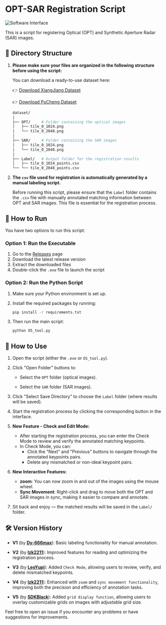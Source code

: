 # OPT-SAR Registration Script

![Software Interface](./image/demo.png)

This is a script for registering Optical (OPT) and Synthetic Aperture Radar (SAR) images.

## 📁 Directory Structure

1. **Please make sure your files are organized in the following structure before using the script:**

   You can download a ready-to-use dataset here:

   👉 [Download XiangJiang Dataset](https://github.com/lzk2211/OPT-SAR-Registration-script/releases/download/dataset/Dataset_Label_Test2.zip)

   👉 [Download PuCheng Dataset](https://github.com/lzk2211/OPT-SAR-Registration-script/releases/download/PuchengDataset/Pucheng.Dataset.zip)
   ```bash
   dataset/
   |
   ├── OPT/     # Folder containing the optical images
   |   ├── tile_0_1024.png
   |   └── tile_0_2048.png
   |
   ├── SAR/     # Folder containing the SAR images
   |   ├── tile_0_1024.png
   |   └── tile_0_2048.png
   |
   ├── Label/   # Output folder for the registration results
   |   ├── tile_0_1024_points.csv
   └── └── tile_0_2048_points.csv
2. **The `csv` file used for registration is automatically generated by a manual labeling script.**

   Before running this script, please ensure that the `Label` folder contains the `.csv` file with manually annotated matching information between OPT and SAR images. This file is essential for the registration process.


## 🚀 How to Run

You have two options to run this script:

### Option 1: Run the Executable

1. Go to the [Releases](https://github.com/lzk2211/OPT-SAR-Registration-script/releases) page
2. Download the latest release version
3. Extract the downloaded files
4. Double-click the `.exe` file to launch the script

### Option 2: Run the Python Script

1. Make sure your Python environment is set up.
2. Install the required packages by running:

   ```bash
   pip install -r requirements.txt
   ```
3. Then run the main script:

   ```bash
   python OS_tool.py
   ```

## 🧭 How to Use

1. Open the script (either the `.exe` or `OS_tool.py`).

2. Click "Open Folder" buttons to:

   * Select the `OPT` folder (optical images).

   * Select the `SAR` folder (SAR images).

3. Click "Select Save Directory" to choose the `Label` folder (where results will be saved).

4. Start the registration process by clicking the corresponding button in the interface.

5. **New Feature - Check and Edit Mode:**
   * After starting the registration process, you can enter the Check Mode to review and verify the annotated matching keypoints.
   * In Check Mode, you can:
      * Click the "Next" and "Previous" buttons to navigate through the annotated keypoints pairs.
      * Delete any mismatched or non-ideal keypoint pairs.

6. **New Interactive Features:**
   * **zoom**: You can now zoom in and out of the images using the mouse wheel.
   * **Sync Movement**: Right-click and drag to move both the OPT and SAR images in sync, making it easier to compare and annotate.

7. Sit back and enjoy — the matched results will be saved in the `Label/` folder.

## 🛠 Version History
* **V1** (by [**Dy-666max**](https://github.com/Dy-666max)): Basic labeling functionality for manual annotation.

* **V2** (by [**lzk2211**](https://github.com/lzk2211)): Improved features for reading and optimizing the registration process.

* **V3** (by [**LeoYupi**](https://github.com/LeoYupi)): Added `Check Mode`, allowing users to review, verify, and delete mismatched keypoints.

* **V4** (by [**lzk2211**](https://github.com/lzk2211)): Enhanced with `zoom` and `sync movement functionality`, improving both the precision and efficiency of annotation tasks.

* **V5** (by [**SDKBlack**](https://github.com/SDKBlack)): Added `grid display function`, allowing users to overlay customizable grids on images with adjustable grid size.

Feel free to open an issue if you encounter any problems or have suggestions for improvements.
